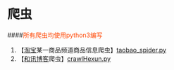 # 爬虫
####<font color=#FF4500>所有爬虫均使用python3编写</font>  
1. 【[淘宝](https://www.taobao.com/)某一商品频道商品信息爬虫】[taobao_spider.py](https://github.com/adamjz/spiders/blob/master/taobao_spider.py)  
2. 【[和讯博客](http://blog.hexun.com/)爬虫】[crawlHexun.py](https://github.com/adamjz/spiders/blob/master/crawlHexun.py)
